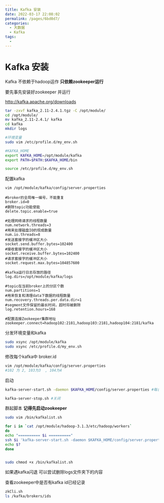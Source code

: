 ```yaml
---
title: Kafka 安装
date: 2022-03-17 22:08:02
permalink: /pages/6bd0d7/
categories:
  - 大数据
  - Kafka
tags:
  - 
---
```

# Kafka 安装

Kafka 不依赖于hadoop运作  **只依赖zookeeper运行**

要先事先安装好zookeeper 并运行  

http://kafka.apache.org/downloads

```sh
tar -zxvf kafka_2.11-2.4.1.tgz -C /opt/module/
cd /opt/module/
mv kafka_2.11-2.4.1/ kafka
cd kafka
mkdir logs

#环境变量
sudo vim /etc/profile.d/my_env.sh

#KAFKA_HOME
export KAFKA_HOME=/opt/module/kafka
export PATH=$PATH:$KAFKA_HOME/bin

source /etc/profile.d/my_env.sh
```

配置kafka

```sh
vim /opt/module/kafka/config/server.properties
```

```properties
#broker的全局唯一编号，不能重复
broker.id=0
#删除topic功能使能
delete.topic.enable=true

#处理网络请求的线程数量
num.network.threads=3
#用来处理磁盘IO的现成数量
num.io.threads=8
#发送套接字的缓冲区大小
socket.send.buffer.bytes=102400
#接收套接字的缓冲区大小
socket.receive.buffer.bytes=102400
#请求套接字的缓冲区大小
socket.request.max.bytes=104857600

#kafka运行日志存放的路径
log.dirs=/opt/module/kafka/logs

#topic在当前broker上的分区个数
num.partitions=1
#用来恢复和清理data下数据的线程数量
num.recovery.threads.per.data.dir=1
#segment文件保留的最长时间，超时将被删除
log.retention.hours=168

#配置连接Zookeeper集群地址
zookeeper.connect=hadoop102:2181,hadoop103:2181,hadoop104:2181/kafka
```

分发环境变量和kafka

```sh
sudo xsync /opt/module/kafka 
sudo xsync /etc/profile.d/my_env.sh
```

修改每个kafka中 broker.id

```sh
vim /opt/module/kafka/config/server.properties
#102 为 2, 103为3  , 104为4
```

启动

```sh
kafka-server-start.sh -daemon $KAFKA_HOME/config/server.properties #每台机器单独起

kafka-server-stop.sh #关闭
```

群起脚本  **记得先启动zookeeper**

```sh
sudo vim /bin/kafkalist.sh

for i in `cat /opt/module/hadoop-3.1.3/etc/hadoop/workers`
do
echo "========== $i ==========" 
ssh $i 'kafka-server-start.sh -daemon $KAFKA_HOME/config/server.properties'
echo $?
done


sudo chmod +x /bin/kafkalist.sh
```

如果遇kafka闪退 可以尝试删除logs文件夹下的内容

查看zookeeper中是否有kafka id已经记录

```sh
zkCli.sh
ls /kafka/brokers/ids
```



